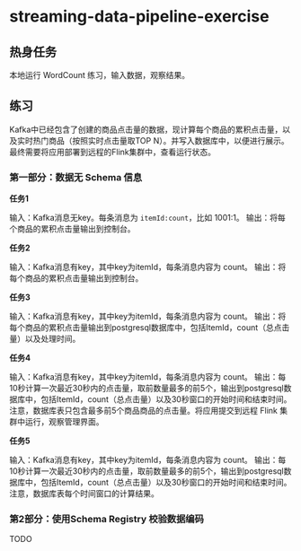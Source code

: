 # streaming-data-pipeline-exercise

## 热身任务

本地运行 WordCount 练习，输入数据，观察结果。

## 练习

Kafka中已经包含了创建的商品点击量的数据，现计算每个商品的累积点击量，以及实时热门商品（按照实时点击量取TOP N）。并写入数据库中，以便进行展示。最终需要将应用部署到远程的Flink集群中，查看运行状态。


### 第一部分：数据无 Schema 信息

**任务1**

输入：Kafka消息无key。每条消息为 `itemId:count`，比如 1001:1。
输出：将每个商品的累积点击量输出到控制台。

**任务2**

输入：Kafka消息有key，其中key为itemId，每条消息内容为 count。
输出：将每个商品的累积点击量输出到控制台。

**任务3**

输入：Kafka消息有key，其中key为itemId，每条消息内容为 count。
输出：将每个商品的累积点击量输出到postgresql数据库中，包括ItemId，count（总点击量）以及处理时间。

**任务4**

输入：Kafka消息有key，其中key为itemId，每条消息内容为 count。
输出：每10秒计算一次最近30秒内的点击量，取前数量最多的前5个，输出到postgresql数据库中，包括ItemId，count（总点击量）以及30秒窗口的开始时间和结束时间。注意，数据库表只包含最多前5个商品商品的点击量。将应用提交到远程 Flink 集群中运行，观察管理界面。

**任务5**

输入：Kafka消息有key，其中key为itemId，每条消息内容为 count。
输出：每10秒计算一次最近30秒内的点击量，取前数量最多的前5个，输出到postgresql数据库中，包括ItemId，count（总点击量）以及30秒窗口的开始时间和结束时间。注意，数据库表每个时间窗口的计算结果。


### 第2部分：使用Schema Registry 校验数据编码

TODO
